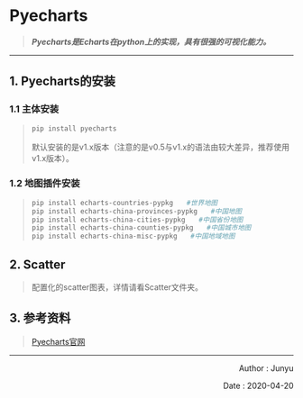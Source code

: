 # Pyecharts

>***Pyecharts是Echarts在python上的实现，具有很强的可视化能力。***

---

## 1. Pyecharts的安装

### 1.1 主体安装

>```python
>pip install pyecharts
>```
>默认安装的是v1.x版本（注意的是v0.5与v1.x的语法由较大差异，推荐使用v1.x版本）。

### 1.2 地图插件安装

>```python
>pip install echarts-countries-pypkg　　#世界地图
>pip install echarts-china-provinces-pypkg　　#中国地图
>pip install echarts-china-cities-pypkg　　#中国省份地图
>pip install echarts-china-counties-pypkg　　#中国城市地图
>pip install echarts-china-misc-pypkg　　#中国地域地图
>```



## 2. Scatter

>配置化的scatter图表，详情请看Scatter文件夹。



## 3. 参考资料

>[Pyecharts官网](https://pyecharts.org)

---

<p align='right'>Author : Junyu
<p align='right'>Date : 2020-04-20